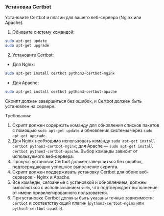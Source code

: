 
### Установка Certbot

Установите Certbot и плагин для вашего веб-сервера (Nginx или Apache).
1. Обновите систему командой:
```bash
sudo apt-get update
sudo apt-get upgrade
```
2. Установите Certbot:
- Для Nginx:
```bash
sudo apt-get install certbot python3-certbot-nginx
```
- Для Apache:
```bash
sudo apt-get install certbot python3-certbot-apache
```
Скрипт должен завершиться без ошибок, и Certbot должен быть установлен на сервере.

Требования:
1. Скрипт должен содержать команду для обновления списков пакетов с помощью `sudo apt-get update` и обновления системы через `sudo apt-get upgrade`.
2. Для Nginx необходимо использовать команду `sudo apt-get install certbot python3-certbot-nginx`; для Apache — `sudo apt-get install certbot python3-certbot-apache`. Выбор команды зависит от используемого веб-сервера.
3. Процесс установки Certbot должен завершиться без ошибок, подтверждающих успешное выполнение скрипта.
4. Скрипт должен поддерживать установку Certbot для обоих веб-серверов - Nginx и Apache.
5. Все команды, связанные с установкой и обновлением, должны выполняться с использованием `sudo`, что подтверждает выполнение от имени привилегированного пользователя.
6. При установке Certbot должны быть указаны точные зависимости: `certbot` и соответствующий плагин (`python3-certbot-nginx` или `python3-certbot-apache`).